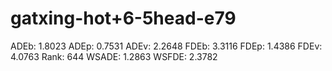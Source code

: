 # gatxing-hot+6-5head-e79

ADEb: 1.8023
ADEp: 0.7531
ADEv: 2.2648
FDEb: 3.3116
FDEp: 1.4386
FDEv: 4.0763
Rank: 644
WSADE: 1.2863
WSFDE: 2.3782